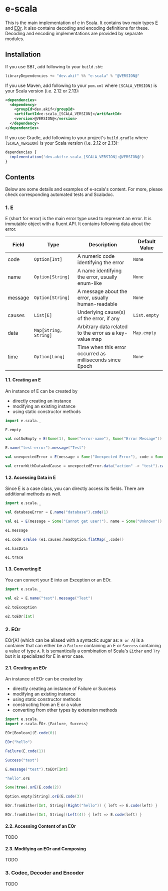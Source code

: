 [//]: # "This file is generated by [mdoc](https://scalameta.org/mdoc). Do not edit it directly as it will be overwritten. Instead edit corresponding file in docs folder."

# e-scala

This is the main implementation of e in Scala. It contains two main types [E](src/main/scala/e/scala/E.scala) and [EOr](src/main/scala/e/scala/EOr.scala). It also contains decoding and encoding definitions for these. Decoding and encoding implementations are provided by separate modules.

## Installation

If you use SBT, add following to your `build.sbt`:

```scala
libraryDependencies += "dev.akif" %% "e-scala" % "@VERSION@"
```
If you use Maven, add following to your `pom.xml` where `[SCALA_VERSION]` is your Scala version (i.e. 2.12 or 2.13):

```xml
<dependencies>
  <dependency>
    <groupId>dev.akif</groupId>
    <artifactId>e-scala_[SCALA_VERSION]</artifactId>
    <version>@VERSION@</version>
  </dependency>
</dependencies>
```
If you use Gradle, add following to your project's `build.gradle` where `[SCALA_VERSION]` is your Scala version (i.e. 2.12 or 2.13):

```javascript
dependencies {
  implementation('dev.akif:e-scala_[SCALA_VERSION]:@VERSION@')
}
```

## Contents

Below are some details and examples of e-scala's content. For more, please check corresponding automated tests and Scaladoc.

### 1. E

E (short for error) is the main error type used to represent an error. It is immutable object with a fluent API. It contains following data about the error.

| Field   | Type                  | Description                                               | Default Value |
| ------- | --------------------- | --------------------------------------------------------- | ------------- |
| code    | `Option[Int]`         | A numeric code identifying the error                      | `None`        |
| name    | `Option[String]`      | A name identifying the error, usually enum-like           | `None`        |
| message | `Option[String]`      | A message about the error, usually human-readable         | `None`        |
| causes  | `List[E]`             | Underlying cause(s) of the error, if any                  | `List.empty`  |
| data    | `Map[String, String]` | Arbitrary data related to the error as a key-value map    | `Map.empty`   |
| time    | `Option[Long]`        | Time when this error occurred as milliseconds since Epoch | `None`        |

#### 1.1. Creating an E

An instance of E can be created by

* directly creating an instance
* modifying an existing instance
* using static constructor methods

```scala mdoc
import e.scala._

E.empty

val notSoEmpty = E(Some(1), Some("error-name"), Some("Error Message"))

E.name("test-error").message("Test")

val unexpectedError = E(message = Some("Unexpected Error"), code = Some(-1)).now

val errorWithDataAndCause = unexpectedError.data("action" -> "test").cause(notSoEmpty)
```

#### 1.2. Accessing Data in E

Since E is a case class, you can directly access its fields. There are additional methods as well.

```scala mdoc
import e.scala._

val databaseError = E.name("database").code(1)

val e1 = E(message = Some("Cannot get user!"), name = Some("Unknown")).cause(databaseError)

e1.message

e1.code orElse (e1.causes.headOption.flatMap(_.code))

e1.hasData

e1.trace
```

#### 1.3. Converting E

You can convert your E into an Exception or an EOr.

```scala mdoc
import e.scala._

val e2 = E.name("test").message("Test")

e2.toException

e2.toEOr[Int]
```

### 2. EOr

EOr[A] (which can be aliased with a syntactic sugar as: `E or A`) is a container that can either be a `Failure` containing an E or `Success` containing a value of type `A`. It is semantically a combination of Scala's `Either` and `Try` but it is specialized for E in error case.

#### 2.1. Creating an EOr

An instance of EOr can be created by

* directly creating an instance of Failure or Success
* modifying an existing instance
* using static constructor methods
* constructing from an E or a value
* converting from other types by extension methods

```scala mdoc
import e.scala._
import e.scala.EOr.{Failure, Success}

EOr[Boolean](E.code(0))

EOr("hello")

Failure(E.code(1))

Success("test")

E.message("test").toEOr[Int]

"hello".orE

Some(true).orE(E.code(2))

Option.empty[String].orE(E.code(3))

EOr.fromEither[Int, String](Right("hello")) { left => E.code(left) }

EOr.fromEither[Int, String](Left(4)) { left => E.code(left) }
```

#### 2.2. Accessing Content of an EOr

TODO

#### 2.3. Modifying an EOr and Composing

TODO

### 3. Codec, Decoder and Encoder

TODO